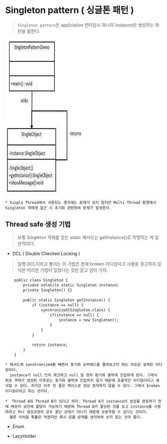 # Singleton pattern ( 싱글톤 패턴 )

> `Singleton pattern`은 applciation 런타임시 하나의 instance만 생성하는 패턴을 말한다. 

<img src="../img/singleton_pattern_uml_diagram.jpg" width="250" height="500" />

    * Single Thread에서 사용되는 경우에는 문제가 되지 않지만 Multi Thread 환경에서 Singleton 객체에 접근 시 초기화 관련하여 문제가 발생한다.

## Thread safe 생성 기법
> 보통 Singleton 객체를 얻는 static 메서드는 getInstance()로 작명하는 게 일반적이다.

* DCL ( Double Checked Locking )
> 일명 DCL이라고 불리는 이 기법은 현재 broken 이디엄이고 사용을 권고하지 않지만 이러한 기법이 있었다는 것만 알고 넘어 가자.
```
    public class Singleton {
        private volatile static Singleton instance;
        private Singleton() {}
        
        public static Singleton getInstance() {
            if (instance == null) {
                synchronized(Singleton.class) {
                    if(instance == null) {
                        instance = new Singleton(); 
                    }                
                }
            }
            
            return instance;
        }
    }
```
    * 메서드에 synchronized를 빼면서 동기화 오버헤드를 줄여보고자 하는 의도로 설계된 이디엄이다. 
      instance가 null 인지 체크하고 null 일 경우 동기화 블럭에 진입하게 된다. 그래서 최초 객체가 생성된 이후로는 동기화 블럭에 진입하지 않기 때문에 효율적인 이디엄이라고 생각할 수 있다. 하지만 아주 안 좋은 케이스로 정상 동작하지 않을 수 있다. 그래서 broken 이디엄이라고 하는 것이다.
      
    *  Thread A와 Thread B가 있다고 하자. Thread A가 instance의 생성을 완료하기 전에 메모리 공간에 할당이 가능하기 때문에 Thread B가 할당된 것을 보고 instance를 사용하려고 하나 생성과정이 모두 끝난 상태가 아니기 때문에 오동작할 수 있다는 것이다. 
      물론 이러할 확률은 적겠지만 혹시 모를 문제를 생각하여 쓰지 않는 것이 좋다.
      
* Enum

* LazyHolder

